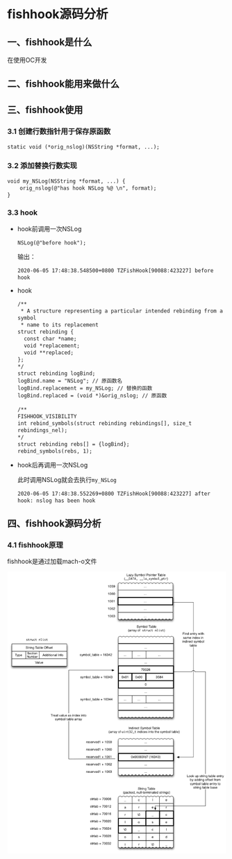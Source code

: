 # fishhook源码分析



## 一、fishhook是什么

在使用OC开发











## 二、fishhook能用来做什么









## 三、fishhook使用

### 3.1 创建行数指针用于保存原函数

```objc
static void (*orig_nslog)(NSString *format, ...);
```

### 3.2 添加替换行数实现

```
void my_NSLog(NSString *format, ...) {
    orig_nslog(@"has hook NSLog %@ \n", format);
}
```

### 3.3 hook

- hook前调用一次NSLog

  ```objc
  NSLog(@"before hook"); 
  ```

  输出：

  ```
  2020-06-05 17:48:38.548500+0800 TZFishHook[90088:423227] before hook
  ```

- hook

  ```objc
  /**
   * A structure representing a particular intended rebinding from a symbol
   * name to its replacement
  struct rebinding {
    const char *name;
    void *replacement;
    void **replaced;
  };
  */
  struct rebinding logBind;
  logBind.name = "NSLog"; // 原函数名
  logBind.replacement = my_NSLog; // 替换的函数
  logBind.replaced = (void *)&orig_nslog; // 原函数
  
  /**
  FISHHOOK_VISIBILITY
  int rebind_symbols(struct rebinding rebindings[], size_t rebindings_nel);
  */
  struct rebinding rebs[] = {logBind};
  rebind_symbols(rebs, 1);
  ```

  

- hook后再调用一次NSLog

  此时调用NSLog就会去执行`my_NSLog`

  ```
  2020-06-05 17:48:38.552269+0800 TZFishHook[90088:423227] after hook: nslog has been hook 
  ```



## 四、fishhook源码分析

### 4.1 fishhook原理

fishhook是通过加载mach-o文件

![Visual explanation](images/fishhook.png)

